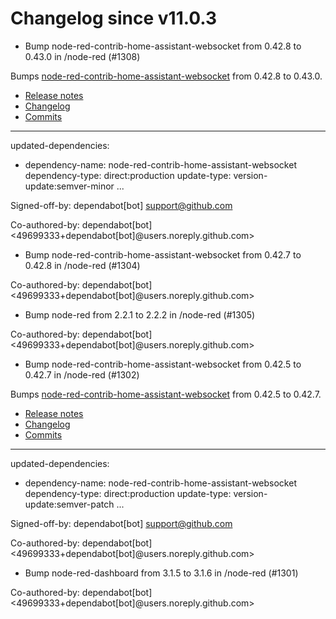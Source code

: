 # Changelog since v11.0.3
- Bump node-red-contrib-home-assistant-websocket from 0.42.8 to 0.43.0 in /node-red (#1308)

Bumps [node-red-contrib-home-assistant-websocket](https://github.com/zachowj/node-red-contrib-home-assistant-websocket) from 0.42.8 to 0.43.0.
- [Release notes](https://github.com/zachowj/node-red-contrib-home-assistant-websocket/releases)
- [Changelog](https://github.com/zachowj/node-red-contrib-home-assistant-websocket/blob/main/CHANGELOG.md)
- [Commits](https://github.com/zachowj/node-red-contrib-home-assistant-websocket/compare/v0.42.8...v0.43.0)

---
updated-dependencies:
- dependency-name: node-red-contrib-home-assistant-websocket
  dependency-type: direct:production
  update-type: version-update:semver-minor
...

Signed-off-by: dependabot[bot] <support@github.com>

Co-authored-by: dependabot[bot] <49699333+dependabot[bot]@users.noreply.github.com> 
- Bump node-red-contrib-home-assistant-websocket from 0.42.7 to 0.42.8 in /node-red (#1304)

Co-authored-by: dependabot[bot] <49699333+dependabot[bot]@users.noreply.github.com> 
- Bump node-red from 2.2.1 to 2.2.2 in /node-red (#1305)

Co-authored-by: dependabot[bot] <49699333+dependabot[bot]@users.noreply.github.com> 
- Bump node-red-contrib-home-assistant-websocket from 0.42.5 to 0.42.7 in /node-red (#1302)

Bumps [node-red-contrib-home-assistant-websocket](https://github.com/zachowj/node-red-contrib-home-assistant-websocket) from 0.42.5 to 0.42.7.
- [Release notes](https://github.com/zachowj/node-red-contrib-home-assistant-websocket/releases)
- [Changelog](https://github.com/zachowj/node-red-contrib-home-assistant-websocket/blob/main/CHANGELOG.md)
- [Commits](https://github.com/zachowj/node-red-contrib-home-assistant-websocket/compare/v0.42.5...v0.42.7)

---
updated-dependencies:
- dependency-name: node-red-contrib-home-assistant-websocket
  dependency-type: direct:production
  update-type: version-update:semver-patch
...

Signed-off-by: dependabot[bot] <support@github.com>

Co-authored-by: dependabot[bot] <49699333+dependabot[bot]@users.noreply.github.com> 
- Bump node-red-dashboard from 3.1.5 to 3.1.6 in /node-red (#1301)

Co-authored-by: dependabot[bot] <49699333+dependabot[bot]@users.noreply.github.com> 
